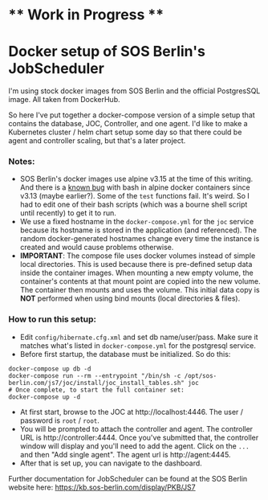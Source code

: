 # ** Work in Progress **
# Docker setup of SOS Berlin's JobScheduler

I'm using stock docker images from SOS Berlin and the official PostgresSQL image.  All taken from DockerHub.

So here I've put together a docker-compose version of a simple setup that contains the database, JOC, Controller, and one agent.  I'd like to make a Kubernetes cluster / helm chart setup some day so that there could be agent and controller scaling, but that's a later project.

### Notes:
- SOS Berlin's docker images use alpine v3.15 at the time of this writing. And there is a [known bug](https://github.com/alpinelinux/docker-alpine/issues/156) with bash in alpine docker containers since v3.13 (maybe earlier?). Some of the `test` functions fail. It's weird. So I had to edit one of their bash scripts (which was a bourne shell script until recently) to get it to run.
- We use a fixed hostname in the `docker-compose.yml` for the `joc` service because its hostname is stored in the application (and referenced). The random docker-generated hostnames change every time the instance is created and would cause problems otherwise.
- **IMPORTANT**: The compose file uses docker volumes instead of simple local directories. This is used because there is pre-defined setup data inside the container images. When mounting a new empty volume, the container's contents at that mount point are copied into the new volume. The container then mounts and uses the volume. This initial data copy is **NOT** performed when using bind mounts (local directories & files).

### How to run this setup:
- Edit `config/hibernate.cfg.xml` and set db name/user/pass. Make sure it matches what's listed in `docker-compose.yml` for the postgresql service.
- Before first startup, the database must be initialized.  So do this:
```
docker-compose up db -d
docker-compose run --rm --entrypoint "/bin/sh -c /opt/sos-berlin.com/js7/joc/install/joc_install_tables.sh" joc
# Once complete, to start the full container set:
docker-compose up -d
```

- At first start, browse to the JOC at http://localhost:4446. The user / password is `root` / `root`.
- You will be prompted to attach the controller and agent. The controller URL is http://controller:4444. Once you've submitted that, the controller window will display and you'll need to add the agent. Click on the `...` and then "Add single agent". The agent url is http://agent:4445.
- After that is set up, you can navigate to the dashboard.

Further documentation for JobScheduler can be found at the SOS Berlin website here: https://kb.sos-berlin.com/display/PKB/JS7

